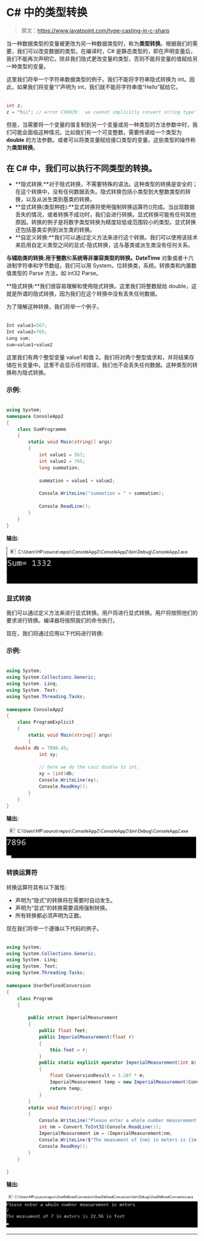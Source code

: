 # C# 中的类型转换

> 原文：<https://www.javatpoint.com/type-casting-in-c-sharp>

当一种数据类型的变量被更改为另一种数据类型时，称为**类型转换**。根据我们的需要，我们可以改变数据的类型。在编译时，C# 是静态类型的，即在声明变量后，我们不能再次声明它。除非我们隐式更改变量的类型，否则不能将变量的值赋给另一种类型的变量。

这里我们将举一个字符串数据类型的例子。我们不能将字符串隐式转换为 int。因此，如果我们将变量“I”声明为 int，我们就不能将字符串值“Hello”赋给它。

```cs

int z;
z = "hii"; // error CS0029:  we cannot implicitly convert string type' to 'integer' type

```

但是，当需要将一个变量的值复制到另一个变量或另一种类型的方法参数中时，我们可能会面临这种情况。比如我们有一个可变整数，需要传递给一个类型为 **double** 的方法参数。或者可以将类变量赋给接口类型的变量。这些类型的操作称为**类型转换**。

## 在 C# 中，我们可以执行不同类型的转换。

*   **隐式转换:**对于隐式转换，不需要特殊的语法。这种类型的转换是安全的；在这个转换中，没有任何数据丢失。隐式转换包括小类型到大整数类型的转换，以及从派生类到基类的转换。
*   **显式转换(类型种姓):**显式转换将使用强制转换运算符()完成。当出现数据丢失的情况，或者转换不成功时，我们会进行转换。显式转换可能有任何其他原因。转换的例子是将数字类型转换为精度较低或范围较小的类型。显式转换还包括基类实例到派生类的转换。
*   **自定义转换:**我们可以通过定义方法来进行这个转换。我们可以使用该技术来启用自定义类型之间的显式-隐式转换，这与基类或派生类没有任何关系。

**与辅助类的转换:**用于**整数**和**系统等非兼容类型的转换。DateTime** 对象或者十六进制字符串和字节数组，我们可以用 System。位转换类，系统。转换类和内置数值类型的 Parse 方法，如 int32 Parse。

**隐式转换:**我们很容易理解和使用隐式转换。这里我们将整数赋给 double，这就是所谓的隐式转换，因为我们在这个转换中没有丢失任何数据。

为了理解这种转换，我们将举一个例子。

```cs

Int value1=567;
Int value2=765;
Long sum;
sum=value1+value2

```

这里我们有两个整型变量 value1 和值 2。我们将对两个整型值求和，并将结果存储在长变量中。这里不会显示任何错误，我们也不会丢失任何数据。这种类型的转换称为隐式转换。

### 示例:

```cs

using System;
namespace ConsoleApp2
{
    class SumProgramme
    {
        static void Main(string[] args)
        {
            int value1 = 567;
            int value2 = 765;
            long summation;

            summation = value1 + value2;

            Console.WriteLine("summation = " + summation);

            Console.ReadLine();
        }
    }
}

```

**输出:**

![Type Casting in C#](img/acdbade2cfac1530a0b8d15dbaaf3400.png)

### 显式转换

我们可以通过定义方法来进行显式转换。用户将进行显式转换。用户将按照他们的要求进行转换。编译器将按照我们的命令执行。

现在，我们将通过应用以下代码进行转换:

### 示例:

```cs

using System;
using System.Collections.Generic;
using System. Linq;
using System. Text;
using System.Threading.Tasks;

namespace ConsoleApp2
{
    class ProgramExplicit
    {
        static void Main(string[] args)
        {
   double db = 7896.45;
            int xy;

            // here we do the cast double to int.
            xy = (int)db;
            Console.WriteLine(xy);
            Console.ReadKey();
        }
    }
}

```

**输出:**

![Type Casting in C#](img/8dac459996d0294231fef0ddcec7ed3e.png)

### 转换运算符

转换运算符具有以下属性:

*   声明为“隐式”的转换将在需要时自动发生。
*   声明为“显式”的转换需要调用强制转换。
*   所有转换都必须声明为正数。

现在我们将举一个遵循以下代码的例子。

```cs

using System;
using System.Collections.Generic;
using System. Linq;
using System. Text;
using System.Threading.Tasks;

namespace UserDefinedConversion
{
    class Program
    {

        public struct ImperialMeasurement
        {
            public float feet;
            public ImperialMeasurement(float r)
            {
                this.feet = r;
            }
            public static explicit operator ImperialMeasurement(int m)
            {
                float ConversionResult = 3.28f * m;
                ImperialMeasurement temp = new ImperialMeasurement(ConversionResult);
                return temp;
            }
        }
        static void Main(string[] args)
        {
            Console.WriteLine("Please enter a whole number measurement in meters");
            int nm = Convert.ToInt32(Console.ReadLine());
            ImperialMeasurement im = (ImperialMeasurement)nm;
            Console.WriteLine($"The measument of {nm} in meters is {im.feet} in feet ");
            Console.ReadKey();
        }
    }

}

```

**输出:**

![Type Casting in C#](img/ee04084d21f55f863f388c3f25e61049.png)

* * *